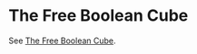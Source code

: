 # The Free Boolean Cube

See [The Free Boolean Cube](https://apotheca.io/articles/Free-Boolean-Cube.html).